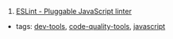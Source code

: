 1. [ESLint - Pluggable JavaScript linter](http://eslint.org/)
  * tags: [dev-tools](tags/dev-tools.md), [code-quality-tools](tags/code-quality-tools.md), [javascript](tags/javascript.md)
